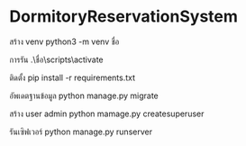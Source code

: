 # DormitoryReservationSystem



สร้าง venv
python3 -m venv ชื่อ

การรัน 
.\ชื่อ\scripts\activate

ติดตั้ง 
pip install -r requirements.txt

อัพเดตฐานข้อมูล
python manage.py migrate

สร้าง user admin
python mamage.py createsuperuser

รันเซิฟเวอร์
python manage.py runserver
